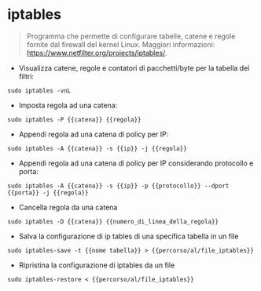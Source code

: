 # iptables

> Programma che permette di configurare tabelle, catene e regole fornite dal firewall del kernel Linux.
> Maggiori informazioni: <https://www.netfilter.org/projects/iptables/>.

- Visualizza catene, regole e contatori di pacchetti/byte per la tabella dei filtri:

`sudo iptables -vnL`

- Imposta regola ad una catena:

`sudo iptables -P {{catena}} {{regola}}`

- Appendi regola ad una catena di policy per IP:

`sudo iptables -A {{catena}} -s {{ip}} -j {{regola}}`

- Appendi regola ad una catena di policy per IP considerando protocollo e porta:

`sudo iptables -A {{catena}} -s {{ip}} -p {{protocollo}} --dport {{porta}} -j {{regola}}`

- Cancella regola da una catena

`sudo iptables -D {{catena}} {{numero_di_linea_della_regola}}`

- Salva la configurazione di ip tables di una specifica tabella in un file

`sudo iptables-save -t {{nome tabella}} > {{percorso/al/file_iptables}}`

- Ripristina la configurazione di iptables da un file

`sudo iptables-restore < {{percorso/al/file_iptables}}`
